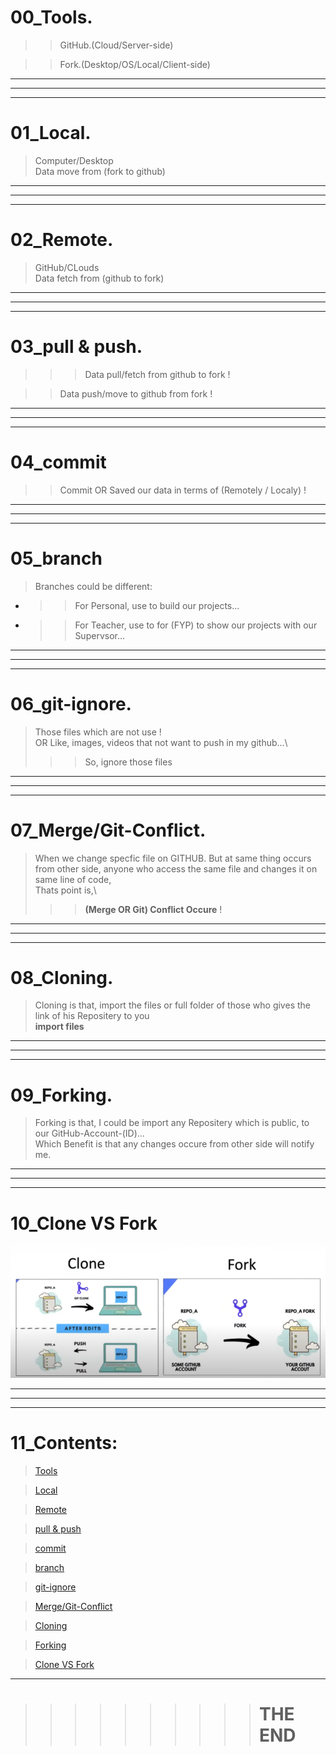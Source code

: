 # 00_Tools.
>> GitHub.(Cloud/Server-side)

>> Fork.(Desktop/OS/Local/Client-side)

- - -
- - - 
- - -

# 01_Local.
> Computer/Desktop\
> Data move from (fork to github)

***
***
***

# 02_Remote.
> GitHub/CLouds\
> Data fetch from (github to fork)

---
---
---

# 03_pull & push.
>>> Data pull/fetch from github to fork !

>> Data push/move to github from fork !

***
***
***

# 04_commit
>> Commit OR Saved our data in terms of (Remotely / Localy) !

***
***
***

# 05_branch
> Branches could be different: 
- >> For Personal, use to build our projects...
- >> For Teacher, use to for (FYP) to show our projects with our Supervsor...

***
***
***

# 06_git-ignore.
> Those files which are not use !\
> OR
> Like, images, videos that not want to push in my github...\
>>> So, ignore those files

***
***
***

# 07_Merge/Git-Conflict.
> When we change specfic file on GITHUB. But at same thing occurs from other side, anyone who access the same file and changes it on same line of code,\
> Thats point is,\
>>> **(Merge OR Git) Conflict Occure** !

***
---
***

# 08_Cloning.
> Cloning is that, import the files or full folder of those who gives the link of his Repositery to you\
> **import files** 

***
***
*** 

# 09_Forking.
> Forking is that, I could be import any Repositery which is public, to our GitHub-Account-(ID)...\
> Which Benefit is that any changes occure from other side will notify me.

***
***
*** 

# 10_Clone VS Fork
![git.png](git.png)

***
***
*** 


# 11_Contents:
> [Tools](#00_tools)

> [Local](#01_local)

> [Remote](#02_remote)

> [pull & push](#03_pull--push)

> [commit](#04_commit)

> [branch](#05_branch)

> [git-ignore](#06_git-ignore)

> [Merge/Git-Conflict](#07_mergegit-conflict)

> [Cloning](#08_cloning)

> [Forking](#09_forking)

> [Clone VS Fork](#10_clone-vs-fork)

---
>>>>>>>>>># THE END